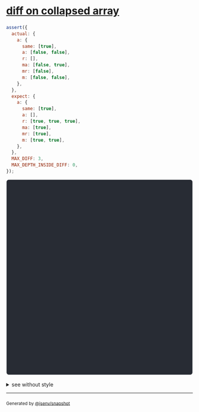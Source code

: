 # [diff on collapsed array](../../array.test.js#L111)

```js
assert({
  actual: {
    a: {
      same: [true],
      a: [false, false],
      r: [],
      ma: [false, true],
      mr: [false],
      m: [false, false],
    },
  },
  expect: {
    a: {
      same: [true],
      a: [],
      r: [true, true, true],
      ma: [true],
      mr: [true],
      m: [true, true],
    },
  },
  MAX_DIFF: 3,
  MAX_DEPTH_INSIDE_DIFF: 0,
});
```

![img](throw.svg)

<details>
  <summary>see without style</summary>

```console
AssertionError: actual and expect are different

actual: {
  a: {
    same: [true],
    a: [
      false,
      false,
    ],
    r: [],
    ma: [
      false,
      true,
    ],
    mr: Array(1),
    m: Array(2),
  },
}
expect: {
  a: {
    same: [true],
    a: [],
    r: [
      true,
      true,
      true,
    ],
    ma: [
      true,
    ],
    mr: Array(1),
    m: Array(2),
  },
}
```

</details>

---

<sub>
  Generated by <a href="https://github.com/jsenv/core/tree/main/packages/independent/snapshot">@jsenv/snapshot</a>
</sub>